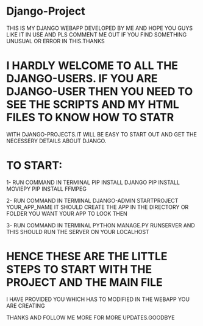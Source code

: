 # Django-Project
THIS IS MY DJANGO WEBAPP DEVELOPED BY ME AND HOPE YOU GUYS LIKE IT IN USE AND PLS COMMENT ME OUT IF YOU FIND SOMETHING UNUSUAL OR ERROR IN THIS.THANKS
# I HARDLY WELCOME TO ALL THE DJANGO-USERS. IF YOU ARE DJANGO-USER THEN YOU NEED TO SEE THE SCRIPTS AND MY HTML FILES TO KNOW HOW TO STATR
WITH DJANGO-PROJECTS.IT WILL BE EASY TO START OUT AND GET THE NECESSERY DETAILS ABOUT DJANGO.

# TO START:
1- RUN COMMAND IN TERMINAL 
PIP INSTALL DJANGO
PIP INSTALL MOVIEPY
PIP INSTALL FFMPEG

2- RUN COMMAND IN TERMINAL
DJANGO-ADMIN STARTPROJECT YOUR_APP_NAME
IT SHOULD CREATE THE APP IN THE DIRECTORY OR FOLDER YOU WANT YOUR APP TO LOOK
THEN 

3- RUN COMMAND IN TERMINAL
PYTHON MANAGE.PY RUNSERVER
AND THIS SHOULD RUN THE SERVER ON YOUR LOCALHOST

# HENCE THESE ARE THE LITTLE STEPS TO START WITH THE PROJECT AND THE MAIN FILE 
I HAVE PROVIDED YOU WHICH HAS TO MODIFIED IN THE WEBAPP YOU ARE CREATING 

THANKS AND FOLLOW ME MORE FOR MORE UPDATES.GOODBYE
